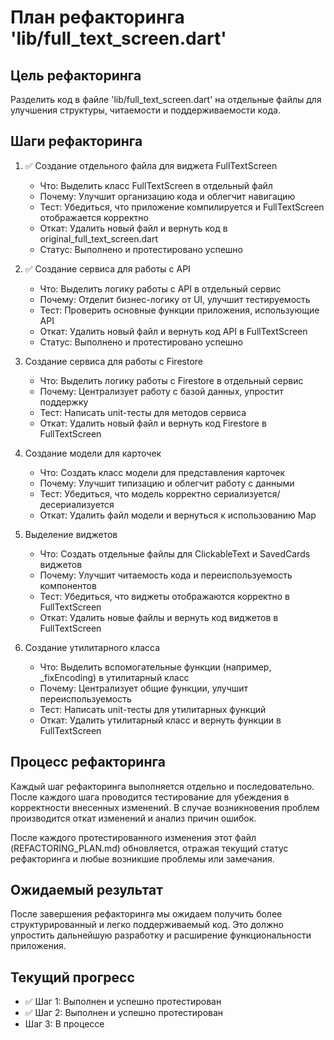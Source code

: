 # План рефакторинга 'lib/full_text_screen.dart'

## Цель рефакторинга
Разделить код в файле 'lib/full_text_screen.dart' на отдельные файлы для улучшения структуры, читаемости и поддерживаемости кода.

## Шаги рефакторинга

1. ✅ Создание отдельного файла для виджета FullTextScreen
   - Что: Выделить класс FullTextScreen в отдельный файл
   - Почему: Улучшит организацию кода и облегчит навигацию
   - Тест: Убедиться, что приложение компилируется и FullTextScreen отображается корректно
   - Откат: Удалить новый файл и вернуть код в original_full_text_screen.dart
   - Статус: Выполнено и протестировано успешно

2. ✅ Создание сервиса для работы с API
   - Что: Выделить логику работы с API в отдельный сервис
   - Почему: Отделит бизнес-логику от UI, улучшит тестируемость
   - Тест: Проверить основные функции приложения, использующие API
   - Откат: Удалить новый файл и вернуть код API в FullTextScreen
   - Статус: Выполнено и протестировано успешно

3. Создание сервиса для работы с Firestore
   - Что: Выделить логику работы с Firestore в отдельный сервис
   - Почему: Централизует работу с базой данных, упростит поддержку
   - Тест: Написать unit-тесты для методов сервиса
   - Откат: Удалить новый файл и вернуть код Firestore в FullTextScreen

4. Создание модели для карточек
   - Что: Создать класс модели для представления карточек
   - Почему: Улучшит типизацию и облегчит работу с данными
   - Тест: Убедиться, что модель корректно сериализуется/десериализуется
   - Откат: Удалить файл модели и вернуться к использованию Map

5. Выделение виджетов
   - Что: Создать отдельные файлы для ClickableText и SavedCards виджетов
   - Почему: Улучшит читаемость кода и переиспользуемость компонентов
   - Тест: Убедиться, что виджеты отображаются корректно в FullTextScreen
   - Откат: Удалить новые файлы и вернуть код виджетов в FullTextScreen

6. Создание утилитарного класса
   - Что: Выделить вспомогательные функции (например, _fixEncoding) в утилитарный класс
   - Почему: Централизует общие функции, улучшит переиспользуемость
   - Тест: Написать unit-тесты для утилитарных функций
   - Откат: Удалить утилитарный класс и вернуть функции в FullTextScreen

## Процесс рефакторинга

Каждый шаг рефакторинга выполняется отдельно и последовательно. После каждого шага проводится тестирование для убеждения в корректности внесенных изменений. В случае возникновения проблем производится откат изменений и анализ причин ошибок.

После каждого протестированного изменения этот файл (REFACTORING_PLAN.md) обновляется, отражая текущий статус рефакторинга и любые возникшие проблемы или замечания.

## Ожидаемый результат

После завершения рефакторинга мы ожидаем получить более структурированный и легко поддерживаемый код. Это должно упростить дальнейшую разработку и расширение функциональности приложения.

## Текущий прогресс

- ✅ Шаг 1: Выполнен и успешно протестирован
- ✅ Шаг 2: Выполнен и успешно протестирован
- Шаг 3: В процессе
